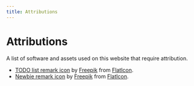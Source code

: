```yaml
---
title: Attributions
---
```


# Attributions

A list of software and assets used on this website that require attribution.

- [TODO list remark icon](https://www.flaticon.com/free-icon/to-do-list_3208615) by [Freepik](https://www.freepik.com) from [FlatIcon](https://www.flaticon.com).
- [Newbie remark icon](https://www.flaticon.com/free-icon/newbie_4792337) by [Freepik](https://www.freepik.com) from [FlatIcon](https://www.flaticon.com).
